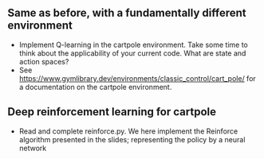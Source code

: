 ## Same as before, with a fundamentally different environment
- Implement Q-learning in the cartpole environment. Take some time to think about the applicability of your current code. What are state and action spaces?
- See https://www.gymlibrary.dev/environments/classic_control/cart_pole/ for a documentation on the cartpole environment.

## Deep reinforcement learning for cartpole
- Read and complete reinforce.py. We here implement the Reinforce algorithm presented in the slides; representing the policy by a neural network
